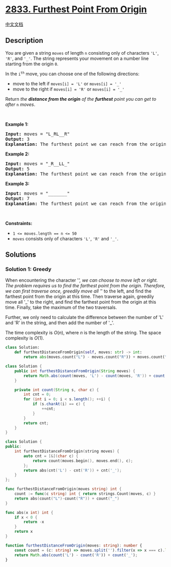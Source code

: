 # [2833. Furthest Point From Origin](https://leetcode.com/problems/furthest-point-from-origin)

[中文文档](/solution/2800-2899/2833.Furthest%20Point%20From%20Origin/README.md)

<!-- tags:String,Counting -->

<!-- difficulty:Easy -->

## Description

<p>You are given a string <code>moves</code> of length <code>n</code> consisting only of characters <code>&#39;L&#39;</code>, <code>&#39;R&#39;</code>, and <code>&#39;_&#39;</code>. The string represents your movement on a number line starting from the origin <code>0</code>.</p>

<p>In the <code>i<sup>th</sup></code> move, you can choose one of the following directions:</p>

<ul>
	<li>move to the left if <code>moves[i] = &#39;L&#39;</code> or <code>moves[i] = &#39;_&#39;</code></li>
	<li>move to the right if <code>moves[i] = &#39;R&#39;</code> or <code>moves[i] = &#39;_&#39;</code></li>
</ul>

<p>Return <em>the <strong>distance from the origin</strong> of the <strong>furthest</strong> point you can get to after </em><code>n</code><em> moves</em>.</p>

<p>&nbsp;</p>
<p><strong class="example">Example 1:</strong></p>

<pre>
<strong>Input:</strong> moves = &quot;L_RL__R&quot;
<strong>Output:</strong> 3
<strong>Explanation:</strong> The furthest point we can reach from the origin 0 is point -3 through the following sequence of moves &quot;LLRLLLR&quot;.
</pre>

<p><strong class="example">Example 2:</strong></p>

<pre>
<strong>Input:</strong> moves = &quot;_R__LL_&quot;
<strong>Output:</strong> 5
<strong>Explanation:</strong> The furthest point we can reach from the origin 0 is point -5 through the following sequence of moves &quot;LRLLLLL&quot;.
</pre>

<p><strong class="example">Example 3:</strong></p>

<pre>
<strong>Input:</strong> moves = &quot;_______&quot;
<strong>Output:</strong> 7
<strong>Explanation:</strong> The furthest point we can reach from the origin 0 is point 7 through the following sequence of moves &quot;RRRRRRR&quot;.
</pre>

<p>&nbsp;</p>
<p><strong>Constraints:</strong></p>

<ul>
	<li><code>1 &lt;= moves.length == n &lt;= 50</code></li>
	<li><code>moves</code> consists only of characters <code>&#39;L&#39;</code>, <code>&#39;R&#39;</code> and <code>&#39;_&#39;</code>.</li>
</ul>

## Solutions

### Solution 1: Greedy

When encountering the character '_', we can choose to move left or right. The problem requires us to find the farthest point from the origin. Therefore, we can first traverse once, greedily move all '_' to the left, and find the farthest point from the origin at this time. Then traverse again, greedily move all '\_' to the right, and find the farthest point from the origin at this time. Finally, take the maximum of the two traversals.

Further, we only need to calculate the difference between the number of 'L' and 'R' in the string, and then add the number of '\_'.

The time complexity is $O(n)$, where $n$ is the length of the string. The space complexity is $O(1)$.

<!-- tabs:start -->

```python
class Solution:
    def furthestDistanceFromOrigin(self, moves: str) -> int:
        return abs(moves.count("L") - moves.count("R")) + moves.count("_")
```

```java
class Solution {
    public int furthestDistanceFromOrigin(String moves) {
        return Math.abs(count(moves, 'L') - count(moves, 'R')) + count(moves, '_');
    }

    private int count(String s, char c) {
        int cnt = 0;
        for (int i = 0; i < s.length(); ++i) {
            if (s.charAt(i) == c) {
                ++cnt;
            }
        }
        return cnt;
    }
}
```

```cpp
class Solution {
public:
    int furthestDistanceFromOrigin(string moves) {
        auto cnt = [&](char c) {
            return count(moves.begin(), moves.end(), c);
        };
        return abs(cnt('L') - cnt('R')) + cnt('_');
    }
};
```

```go
func furthestDistanceFromOrigin(moves string) int {
	count := func(c string) int { return strings.Count(moves, c) }
	return abs(count("L")-count("R")) + count("_")
}

func abs(x int) int {
	if x < 0 {
		return -x
	}
	return x
}
```

```ts
function furthestDistanceFromOrigin(moves: string): number {
    const count = (c: string) => moves.split('').filter(x => x === c).length;
    return Math.abs(count('L') - count('R')) + count('_');
}
```

<!-- tabs:end -->

<!-- end -->
